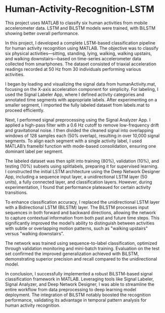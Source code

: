 # Human-Activity-Recognition-LSTM
This project uses MATLAB to classify six human activities from mobile accelerometer data. LSTM and BiLSTM models were trained, with BiLSTM showing better overall performance.

In this project, I developed a complete LSTM-based classification pipeline for human activity recognition using MATLAB. The objective was to classify six physical activities—sitting, standing, lying, walking, walking upstairs, and walking downstairs—based on time-series accelerometer data collected from smartphones. The dataset consisted of triaxial acceleration readings recorded at 50 Hz from 30 individuals performing various activities.

I began by loading and visualizing the signal data from humanActivity.mat, focusing on the X-axis acceleration component for simplicity. For labeling, I used the Signal Labeler App, where I defined activity categories and annotated time segments with appropriate labels. After experimenting on a smaller segment, I imported the fully labeled dataset from labels.mat to proceed efficiently.

Next, I performed signal preprocessing using the Signal Analyzer App. I applied a high-pass filter with a 0.6 Hz cutoff to remove low-frequency drift and gravitational noise. I then divided the cleaned signal into overlapping windows of 128 samples each (50% overlap), resulting in over 10,000 signal segments. To align each segment with a single activity label, I used MATLAB’s framelbl function with mode-based consolidation, ensuring one dominant label per segment.

The labeled dataset was then split into training (80%), validation (10%), and testing (10%) subsets using splitlabels, preparing it for supervised learning. I constructed the initial LSTM architecture using the Deep Network Designer App, including a sequence input layer, a unidirectional LSTM layer (50 units), a fully connected layer, and classification layers. However, during experimentation, I found that performance plateaued for certain activity transitions.

To enhance classification accuracy, I replaced the unidirectional LSTM layer with a Bidirectional LSTM (BiLSTM) layer. The BiLSTM processes input sequences in both forward and backward directions, allowing the network to capture contextual information from both past and future time steps. This significantly improved the model’s ability to distinguish between activities with subtle or overlapping motion patterns, such as "walking upstairs" versus "walking downstairs".

The network was trained using sequence-to-label classification, optimized through validation monitoring and mini-batch training. Evaluation on the test set confirmed the improved generalization achieved with BiLSTM, demonstrating superior precision and recall compared to the unidirectional model.

In conclusion, I successfully implemented a robust BiLSTM-based signal classification framework in MATLAB. Leveraging tools like Signal Labeler, Signal Analyzer, and Deep Network Designer, I was able to streamline the entire workflow from data preprocessing to deep learning model deployment. The integration of BiLSTM notably boosted the recognition performance, validating its advantage in temporal pattern analysis for human activity recognition.
